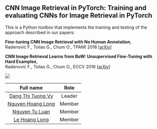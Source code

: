 ## CNN Image Retrieval in PyTorch: Training and evaluating CNNs for Image Retrieval in PyTorch

This is a Python toolbox that implements the training and testing of the approach described in our papers:


**Fine-tuning CNN Image Retrieval with No Human Annotation**,  
Radenović F., Tolias G., Chum O., 
TPAMI 2018 [[arXiv](https://arxiv.org/abs/1711.02512)]

**CNN Image Retrieval Learns from BoW: Unsupervised Fine-Tuning with Hard Examples**,  
Radenović F., Tolias G., Chum O., 
ECCV 2016 [[arXiv](http://arxiv.org/abs/1604.02426)]


<img src="http://cmp.felk.cvut.cz/cnnimageretrieval/img/cnnimageretrieval_network_medium.png" width=\textwidth/>

<div align='left'>
  
|Full name|Role|
|:--:|:--:|
| [Dang Thi Tuong Vy](https://github.com/ngctnnnn) | Leader |
| [Nguyen Hoang Long](https://github.com/vokhanhan25) | Member |
| [Nguyen Tu Luan](https://github.com/BTrDung) | Member |
| [Le Hoang Long](https://github.com/long0901) | Member |
  
</div>
